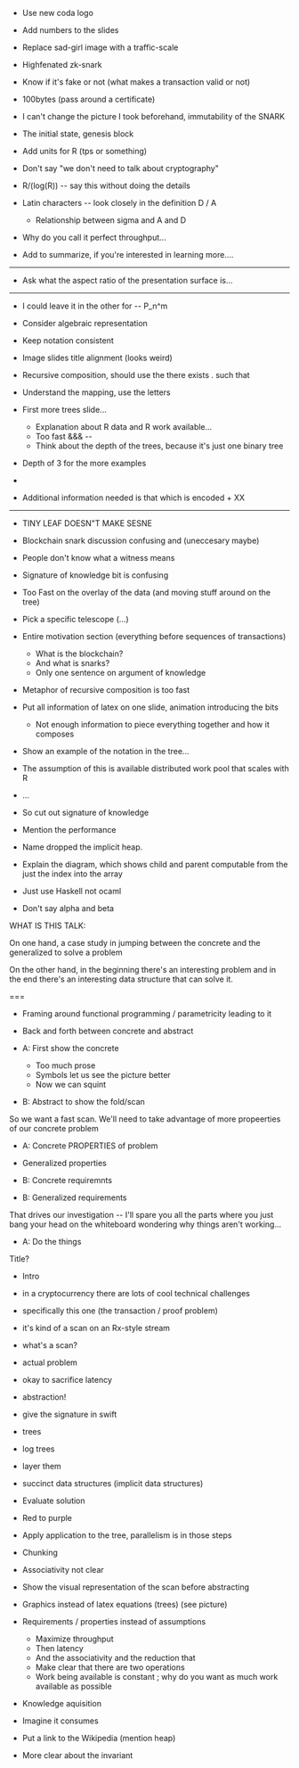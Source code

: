 
* Use new coda logo
* Add numbers to the slides
* Replace sad-girl image with a traffic-scale
* Highfenated zk-snark

* Know if it's fake or not (what makes a transaction valid or not)
* 100bytes (pass around a certificate)
* I can't change the picture I took beforehand, immutability of the SNARK
* The initial state, genesis block
* Add units for R (tps or something)
* Don't say "we don't need to talk about cryptography"
* R/(log(R)) -- say this without doing the details
* Latin characters -- look closely in the definition D / A
  * Relationship between sigma and A and D

* Why do you call it perfect throughput...

* Add to summarize, if you're interested in learning more....

---

* Ask what the aspect ratio of the presentation surface is...

---

* I could leave it in the other for -- P_n^m
* Consider algebraic representation
* Keep notation consistent
* Image slides title alignment (looks weird)
* Recursive composition, should use the there exists . such that
* Understand the mapping, use the letters
* First more trees slide...
  * Explanation about R data and R work available...
  * Too fast &&& --
  * Think about the depth of the trees, because it's just one binary tree
* Depth of 3 for the more examples
* 

* Additional information needed is that which is encoded + XX


----

* TINY LEAF DOESN"T MAKE SESNE
* Blockchain snark discussion confusing and (uneccesary maybe)
* People don't know what a witness means
* Signature of knowledge bit is confusing
* Too Fast on the overlay of the data (and moving stuff around on the tree)
* Pick a specific telescope (...)


* Entire motivation section (everything before sequences of transactions)
  * What is the blockchain?
  * And what is snarks?
  * Only one sentence on argument of knowledge
* Metaphor of recursive composition is too fast
* Put all information of latex on one slide, animation introducing the bits
  * Not enough information to piece everything together and how it composes
* Show an example of the notation in the tree...

* The assumption of this is available distributed work pool that scales with R
* ...
* So cut out signature of knowledge

* Mention the performance 

* Name dropped the implicit heap.
* Explain the diagram, which shows child and parent computable from the just the index into the array

* Just use Haskell not ocaml
* Don't say alpha and beta








WHAT IS THIS TALK:

On one hand, a case study in jumping between the concrete and the generalized to solve a problem

On the other hand, in the beginning there's an interesting problem and in the end there's an interesting data structure that can solve it.

===

* Framing around functional programming / parametricity leading to it

* Back and forth between concrete and abstract

* A: First show the concrete
  * Too much prose
  * Symbols let us see the picture better
  * Now we can squint
* B: Abstract to show the fold/scan

So we want a fast scan.
We'll need to take advantage of more propeerties of our concrete problem

* A: Concrete PROPERTIES of problem
*    Generalized properties

* B: Concrete requiremnts
* B: Generalized requirements

That drives our investigation -- I'll spare you all the parts where you just bang your head on the whiteboard wondering why things aren't working...

* A: Do the things





Title?

* Intro
* in a cryptocurrency there are lots of cool technical challenges
* specifically this one (the transaction / proof problem)
* it's kind of a scan on an Rx-style stream
* what's a scan?
* actual problem
* okay to sacrifice latency
* abstraction!
* give the signature in swift
* trees
* log trees
* layer them
* succinct data structures (implicit data structures)
* Evaluate solution



* Red to purple
* Apply application to the tree, parallelism is in those steps
* Chunking
* Associativity not clear


* Show the visual representation of the scan before abstracting
* Graphics instead of latex equations (trees) (see picture)
* Requirements / properties instead of assumptions
    * Maximize throughput
    * Then latency
    * And the associativity and the reduction that
    * Make clear that there are two operations
    * Work being available is constant ; why do you want as much work available as possible


* Knowledge aquisition
* Imagine it consumes
* Put a link to the Wikipedia (mention heap)

* More clear about the invariant


